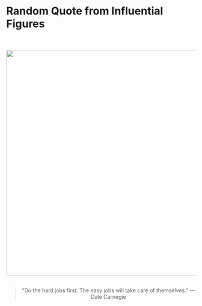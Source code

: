# Random Quote from Influential Figures

<div align="center">
  <br>
  <br>
  <a href="https://en.wikipedia.org/wiki/Dale_Carnegie" title="Dale Carnegie - Wikipedia"><img src="https://upload.wikimedia.org/wikipedia/en/0/0c/Dale_Carnegie.jpg" width="600px"></a>
  <br>
  <br>
  <blockquote>&ldquo;Do the hard jobs first. The easy jobs will take care of themselves.&rdquo; &mdash; <footer>Dale Carnegie</footer></blockquote>
</div>
  